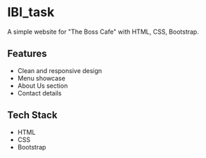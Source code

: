 # IBI_task
A simple website for "The Boss Cafe" with HTML, CSS, Bootstrap.

## Features
- Clean and responsive design
- Menu showcase
- About Us section
- Contact details

## Tech Stack
- HTML
- CSS
- Bootstrap

